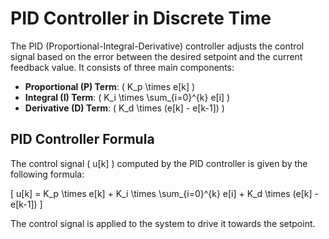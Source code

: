 # PID Controller in Discrete Time

The PID (Proportional-Integral-Derivative) controller adjusts the control signal based on the error between the desired setpoint and the current feedback value. It consists of three main components:

- **Proportional (P) Term**: \( K_p \times e[k] \)
- **Integral (I) Term**: \( K_i \times \sum_{i=0}^{k} e[i] \)
- **Derivative (D) Term**: \( K_d \times (e[k] - e[k-1]) \)

## PID Controller Formula

The control signal \( u[k] \) computed by the PID controller is given by the following formula:

\[ u[k] = K_p \times e[k] + K_i \times \sum_{i=0}^{k} e[i] + K_d \times (e[k] - e[k-1]) \]

The control signal is applied to the system to drive it towards the setpoint.
